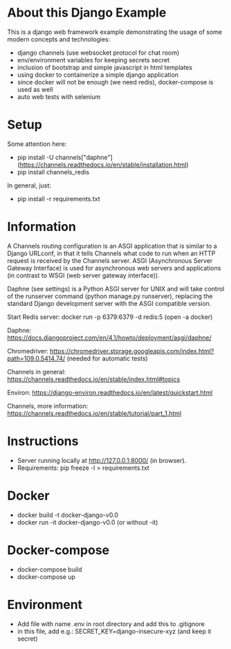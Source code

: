 # About this Django Example

This is a django web framework example demonstrating the usage of some modern concepts and technologies:

- django channels (use websocket protocol for chat room)
- env/environment variables for keeping secrets secret
- inclusion of bootstrap and simple javascript in html templates
- using docker to containerize a simple django application
- since docker will not be enough (we need redis), docker-compose is used as well
- auto web tests with selenium

# Setup

Some attention here:

- pip install -U channels["daphne"] (https://channels.readthedocs.io/en/stable/installation.html)
- pip install channels_redis

In general, just:

- pip install -r requirements.txt

# Information

A Channels routing configuration is an ASGI application that is similar to a Django URLconf, in that it tells Channels what code to run when an HTTP request is received by the Channels server.
ASGI (Asynchronous Server Gateway Interface) is used for asynchronous web servers and applications (in contrast to WSGI (web server gateway interface)).

Daphne (see settings) is a Python ASGI server for UNIX and will take control of the runserver command (python manage.py runserver), replacing the standard Django development server with the ASGI compatible version.

Start Redis server: docker run -p 6379:6379 -d redis:5 (open -a docker)

Daphne: https://docs.djangoproject.com/en/4.1/howto/deployment/asgi/daphne/

Chromedriver: https://chromedriver.storage.googleapis.com/index.html?path=109.0.5414.74/ (needed for automatic tests)

Channels in general: https://channels.readthedocs.io/en/stable/index.html#topics

Environ: https://django-environ.readthedocs.io/en/latest/quickstart.html

Channels, more information: https://channels.readthedocs.io/en/stable/tutorial/part_1.html

# Instructions

- Server running locally at http://127.0.0.1:8000/ (in browser).
- Requirements: pip freeze -l > requirements.txt

# Docker

- docker build -t docker-django-v0.0
- docker run -it docker-django-v0.0 (or without -it)

# Docker-compose

- docker-compose build
- docker-compose up

# Environment

- Add file with name .env in root directory and add this to .gitignore
- in this file, add e.g.: SECRET_KEY=django-insecure-xyz (and keep it secret)
